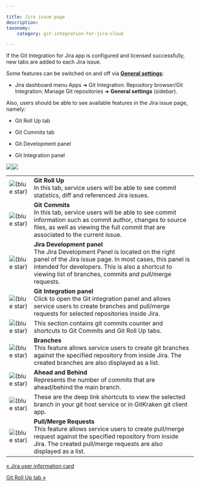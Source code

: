 ```yaml
---

title: Jira issue page
description:
taxonomy:
    category: git-integration-for-jira-cloud

---
```

If the Git Integration for Jira app is configured and licensed successfully, new tabs are added to each Jira issue.

Some features can be switched on and off via [**General settings**](/wiki/spaces/GITCLOUD/pages/1923025087/General+settings+for+administrators):

*   Jira dashboard menu Apps ➜ Git Integration: Repository browser/Git Integration: Manage Git repositories ➜ **General settings** (sidebar).



Also, users should be able to see available features in the Jira issue page, namely:

*   Git Roll Up tab

*   Git Commits tab

*   Git Development panel

*   Git Integration panel


![](https://bigbrassband.atlassian.net/wiki/download/attachments/1923025695/gitcloud-jira-issue-page-view-sel.png?version=1&modificationDate=1635413888629&cacheVersion=1&api=v2)![](https://bigbrassband.atlassian.net/wiki/download/thumbnails/1923025695/gitcloud-jira-issue-git-integration-panel-view-sel.png?version=2&modificationDate=1635414162343&cacheVersion=1&api=v2&width=340&height=339)

|     |     |
| --- | --- |
| ![(blue star)](/wiki/s/-1639011364/6452/8b4898d3c114827e64ec143b4fa79bb76a6cfa5b/_/images/icons/emoticons/star_blue.png) | **Git Roll Up**  <br>In this tab, service users will be able to see commit statistics, diff and referenced Jira issues. |
| ![(blue star)](/wiki/s/-1639011364/6452/8b4898d3c114827e64ec143b4fa79bb76a6cfa5b/_/images/icons/emoticons/star_blue.png) | **Git Commits**  <br>In this tab, service users will be able to see commit information such as commit author, changes to source files, as well as viewing the full commit that are associated to the current issue. |
| ![(blue star)](/wiki/s/-1639011364/6452/8b4898d3c114827e64ec143b4fa79bb76a6cfa5b/_/images/icons/emoticons/star_blue.png) | **Jira Development panel**  <br>The Jira Development Panel is located on the right panel of the Jira issue page. In most cases, this panel is intended for developers. This is also a shortcut to viewing list of branches, commits and pull/merge requests. |
| ![(blue star)](/wiki/s/-1639011364/6452/8b4898d3c114827e64ec143b4fa79bb76a6cfa5b/_/images/icons/emoticons/star_blue.png) | **Git Integration panel**  <br>Click to open the Git integration panel and allows service users to create branches and pull/merge requests for selected repositories inside Jira. |
| ![(blue star)](/wiki/s/-1639011364/6452/8b4898d3c114827e64ec143b4fa79bb76a6cfa5b/_/images/icons/emoticons/star_blue.png) | This section contains git commits counter and shortcuts to Git Commits and Git Roll Up tabs. |
| ![(blue star)](/wiki/s/-1639011364/6452/8b4898d3c114827e64ec143b4fa79bb76a6cfa5b/_/images/icons/emoticons/star_blue.png) | **Branches**  <br>This feature allows service users to create git branches against the specified repository from inside Jira. The created branches are also displayed as a list. |
| ![(blue star)](/wiki/s/-1639011364/6452/8b4898d3c114827e64ec143b4fa79bb76a6cfa5b/_/images/icons/emoticons/star_blue.png) | **Ahead and Behind**  <br>Represents the number of commits that are ahead/behind the main branch. |
| ![(blue star)](/wiki/s/-1639011364/6452/8b4898d3c114827e64ec143b4fa79bb76a6cfa5b/_/images/icons/emoticons/star_blue.png) | These are the deep link shortcuts to view the selected branch in your git host service or in GitKraken git client app. |
| ![(blue star)](/wiki/s/-1639011364/6452/8b4898d3c114827e64ec143b4fa79bb76a6cfa5b/_/images/icons/emoticons/star_blue.png) | **Pull/Merge Requests**  <br>This feature allows service users to create pull/merge request against the specified repository from inside Jira. The created pull/merge requests are also displayed as a list. |

[« Jira user information card](/wiki/spaces/GITCLOUD/pages/1923025668/Jira+user+information+card)

[Git Roll Up tab »](/wiki/spaces/GITCLOUD/pages/1923025721/Git+Roll+Up+tab)

